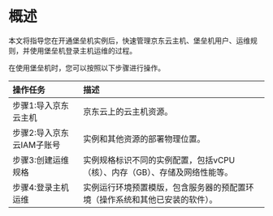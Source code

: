# 概述

本文将指导您在开通堡垒机实例后，快速管理京东云主机、堡垒机用户、运维规则，并使用堡垒机登录主机运维的过程。

在使用堡垒机时，您可以按照以下步骤进行操作。

操作任务|描述
:---|:---
步骤1:导入京东云主机| 京东云上的云主机资源。
步骤2:导入京东云IAM子账号|实例和其他资源的部署物理位置。
步骤3:创建运维规格|实例规格标识不同的实例配置，包括vCPU（核）、内存（GB）、存储及网络性能等。
步骤4:登录主机运维|实例运行环境预置模版，包含服务器的预配置环境（操作系统和其他已安装的软件）。
